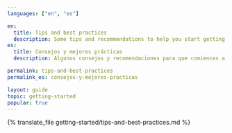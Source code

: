 ```yaml
---
languages: ["en", "es"]

en:
  title: Tips and best practices
  description: Some tips and recommendations to help you start getting the most out of Hellotext.
es:
  title: Consejos y mejores prácticas
  description: Algunos consejos y recomendaciones para que comiences a aprovechar al máximo Hellotext.

permalink: tips-and-best-practices
permalink_es: consejos-y-mejores-practicas

layout: guide
topic: getting-started
popular: true
---
```


{% translate_file getting-started/tips-and-best-practices.md %}
